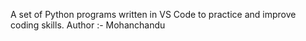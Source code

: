 A set of Python programs written in VS Code to practice and improve coding skills.
Author :- Mohanchandu

